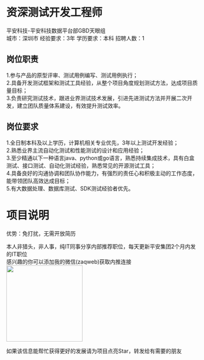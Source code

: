 # 资深测试开发工程师
平安科技-平安科技数据平台部GBD天眼组  
城市：深圳市 经验要求：3年 学历要求：本科  招聘人数：1

## 岗位职责
1.参与产品的原型评审、测试用例编写、测试用例执行；   
2.具备开发测试框架和测试工具经验，从整个项目角度规划测试方法，达成项目质量目标；   
3.负责研究测试技术，跟进业界测试技术发展，引进先进测试方法并开展二次开发，建立团队质量体系建设，有效提升测试效率。

## 岗位要求
1.全日制本科及以上学历，计算机相关专业优先，3年以上测试开发经验；   
2.熟悉业界主流自动化测试和性能测试的设计和应用经验；   
3.至少精通以下一种语言java、python或go语言，熟悉持续集成技术，具有白盒测试、接口测试、自动化测试经验，熟悉常见的开源测试工具；   
4.具备良好的沟通协调和团队协作能力，有强烈的责任心和积极主动的工作态度，能带领团队高效达成目标；   
5.有大数据处理、数据库测试、SDK测试经验者优先。

# 项目说明

优势：免打扰，无需开放简历

本人非猎头，非人事，纯IT同事分享内部推荐职位，每天更新平安集团2个月内发的IT职位  
感兴趣的你可以添加我的微信(zaqweb)获取内推连接  
<img src="https://github.com/zaqweb/PA-IT-JOBS/blob/master/WechatICode.jpeg"  height="200" width="200">

如果该信息能帮忙获得更好的发展请为项目点亮Star，转发给有需要的朋友




